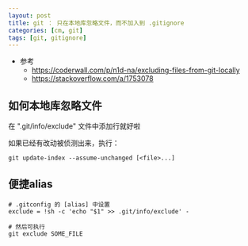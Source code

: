 ```yaml
---
layout: post
title: git ： 只在本地库忽略文件，而不加入到 .gitignore
categories: [cm, git]
tags: [git, gitignore]
---
```


* 参考
  * <https://coderwall.com/p/n1d-na/excluding-files-from-git-locally>
  * <https://stackoverflow.com/a/1753078>




## 如何本地库忽略文件

在 ".git/info/exclude" 文件中添加行就好啦

如果已经有改动被侦测出来，执行：

~~~shell
git update-index --assume-unchanged [<file>...]
~~~

## 便捷alias

~~~
# .gitconfig 的 [alias] 中设置
exclude = !sh -c 'echo "$1" >> .git/info/exclude' -

# 然后可执行
git exclude SOME_FILE
~~~






